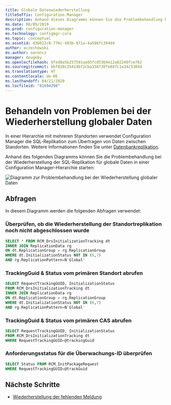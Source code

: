 ```yaml
---
title: Globale Datenwiederherstellung
titleSuffix: Configuration Manager
description: Anhand dieses Diagramms können Sie die Problembehandlung bei der Wiederherstellung der SQL-Replikation für globale Daten in einer Configuration Manager-Hierarchie starten.
ms.date: 08/09/2019
ms.prod: configuration-manager
ms.technology: configmgr-core
ms.topic: conceptual
ms.assetid: d36622c0-776c-493b-971a-4a586fc394d4
author: aczechowski
ms.author: aaroncz
manager: dougeby
ms.openlocfilehash: 9fed8a5b257591aa95fcd53b4e12a82249fce762
ms.sourcegitcommit: bbf820c35414bf2cba356f30fe047c1a34c5384d
ms.translationtype: HT
ms.contentlocale: de-DE
ms.lasthandoff: 04/21/2020
ms.locfileid: "81694298"
---
```

# <a name="troubleshoot-global-data-reinit"></a>Behandeln von Problemen bei der Wiederherstellung globaler Daten

In einer Hierarchie mit mehreren Standorten verwendet Configuration Manager die SQL-Replikation zum Übertragen von Daten zwischen Standorten. Weitere Informationen finden Sie unter [Datenbankreplikation](../../../plan-design/hierarchy/database-replication.md).

Anhand des folgenden Diagramms können Sie die Problembehandlung bei der Wiederherstellung der SQL-Replikation für globale Daten in einer Configuration Manager-Hierarchie starten:

![Diagramm zur Problembehandlung bei der Wiederherstellung globaler Daten](media/global-data-reinit.svg)

## <a name="queries"></a>Abfragen

In diesem Diagramm werden die folgenden Abfragen verwendet:

### <a name="check-if-site-replication-hasnt-finished-reinit"></a>Überprüfen, ob die Wiederherstellung der Standortreplikation noch nicht abgeschlossen wurde

```sql
SELECT * FROM RCM_DrsInitializationTracking dt
INNER JOIN ReplicationData rg
ON dt.ReplicationGroup = rg.ReplicationGroup
WHERE dt.InitializationStatus NOT IN (6,7)
AND rg.ReplicationPattern=N`Global'
```

### <a name="get-the-trackingguid--status-from-the-primary-site"></a>TrackingGuid & Status vom primären Standort abrufen

```sql
SELECT RequestTrackingGUID, InitializationStatus
FROM RCM_DrsInitializationTracking dt
INNER JOIN ReplicationData rg
ON dt.ReplicationGroup = rg.ReplicationGroup
WHERE dt.InitializationStatus NOT IN (6,7)
AND rg.ReplicationPattern=N`Global'
```

### <a name="get-the-trackingguid--status-from-the-cas"></a>TrackingGuid & Status vom primären CAS abrufen

```sql
SELECT RequestTrackingGUID, InitializationStatus
FROM RCM_DrsInitializationTracking dt
WHERE RequestTrackingGUID=@trackingGuid
```

### <a name="check-request-status-for-the-tracking-id"></a>Anforderungsstatus für die Überwachungs-ID überprüfen

```sql
SELECT Status FROM RCM_InitPackageRequest
WHERE RequestTrackingGUID=@trackGuid
```

## <a name="next-steps"></a>Nächste Schritte

- [Wiederherstellung der fehlenden Meldung](reinit-missing-message.md)
